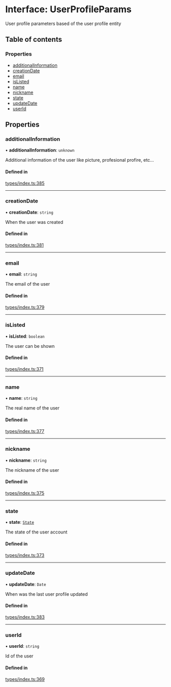 # Interface: UserProfileParams

User profile parameters based of the user profile entity

## Table of contents

### Properties

- [additionalInformation](UserProfileParams.md#additionalinformation)
- [creationDate](UserProfileParams.md#creationdate)
- [email](UserProfileParams.md#email)
- [isListed](UserProfileParams.md#islisted)
- [name](UserProfileParams.md#name)
- [nickname](UserProfileParams.md#nickname)
- [state](UserProfileParams.md#state)
- [updateDate](UserProfileParams.md#updatedate)
- [userId](UserProfileParams.md#userid)

## Properties

### additionalInformation

• **additionalInformation**: `unknown`

Additional information of the user like picture, profesional profire, etc...

#### Defined in

[types/index.ts:385](https://github.com/nevermined-io/react-components/blob/baaf4c1/catalog/src/types/index.ts#L385)

___

### creationDate

• **creationDate**: `string`

When the user was created

#### Defined in

[types/index.ts:381](https://github.com/nevermined-io/react-components/blob/baaf4c1/catalog/src/types/index.ts#L381)

___

### email

• **email**: `string`

The email of the user

#### Defined in

[types/index.ts:379](https://github.com/nevermined-io/react-components/blob/baaf4c1/catalog/src/types/index.ts#L379)

___

### isListed

• **isListed**: `boolean`

The user can be shown

#### Defined in

[types/index.ts:371](https://github.com/nevermined-io/react-components/blob/baaf4c1/catalog/src/types/index.ts#L371)

___

### name

• **name**: `string`

The real name of the user

#### Defined in

[types/index.ts:377](https://github.com/nevermined-io/react-components/blob/baaf4c1/catalog/src/types/index.ts#L377)

___

### nickname

• **nickname**: `string`

The nickname of the user

#### Defined in

[types/index.ts:375](https://github.com/nevermined-io/react-components/blob/baaf4c1/catalog/src/types/index.ts#L375)

___

### state

• **state**: [`State`](../enums/State.md)

The state of the user account

#### Defined in

[types/index.ts:373](https://github.com/nevermined-io/react-components/blob/baaf4c1/catalog/src/types/index.ts#L373)

___

### updateDate

• **updateDate**: `Date`

When was the last user profile updated

#### Defined in

[types/index.ts:383](https://github.com/nevermined-io/react-components/blob/baaf4c1/catalog/src/types/index.ts#L383)

___

### userId

• **userId**: `string`

Id of the user

#### Defined in

[types/index.ts:369](https://github.com/nevermined-io/react-components/blob/baaf4c1/catalog/src/types/index.ts#L369)
